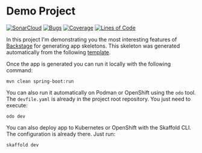 #  Demo Project

[![SonarCloud](https://sonarcloud.io/images/project_badges/sonarcloud-black.svg)](https://sonarcloud.io/dashboard?id=piomin_test-cicd-argo)
[![Bugs](https://sonarcloud.io/api/project_badges/measure?project=piomin_test-cicd-argo&metric=bugs)](https://sonarcloud.io/dashboard?id=piomin_test-cicd-argo)
[![Coverage](https://sonarcloud.io/api/project_badges/measure?project=piomin_test-cicd-argo&metric=coverage)](https://sonarcloud.io/dashboard?id=piomin_test-cicd-argo)
[![Lines of Code](https://sonarcloud.io/api/project_badges/measure?project=piomin_test-cicd-argo&metric=ncloc)](https://sonarcloud.io/dashboard?id=piomin_test-cicd-argo)

In this project I'm demonstrating you the most interesting features of [Backstage](https://backstage.io/) for generating app skeletons.
This skeleton was generated automatically from the following [template](https://github.com/piomin/backstage-templates/blob/master/templates/spring-boot-basic/template.yaml).

Once the app is generated you can run it locally with the following command:
```shell
mvn clean spring-boot:run
```

You can also run it automatically on Podman or OpenShift using the `odo` tool.
The `devfile.yaml` is already in the project root repository. You just need to execute:
```shell
odo dev
```

You can also deploy app to Kubernetes or OpenShift with the Skaffold CLI.
The configuration is already there. Just run:
```shell
skaffold dev
```
